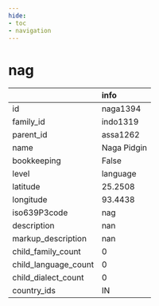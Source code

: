 ```yaml
---
hide:
- toc
- navigation
---
```

# nag
|                      | info        |
|:---------------------|:------------|
| id                   | naga1394    |
| family_id            | indo1319    |
| parent_id            | assa1262    |
| name                 | Naga Pidgin |
| bookkeeping          | False       |
| level                | language    |
| latitude             | 25.2508     |
| longitude            | 93.4438     |
| iso639P3code         | nag         |
| description          | nan         |
| markup_description   | nan         |
| child_family_count   | 0           |
| child_language_count | 0           |
| child_dialect_count  | 0           |
| country_ids          | IN          |
